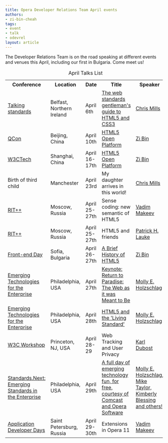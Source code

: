 ```yaml
---
title: Opera Developer Relations Team April events
authors:
- zi-bin-cheah
tags:
- event
- talk
- odevrel
layout: article
---
```

<p>The Developer Relations Team is on the road speaking at different events and venues this April, including our first in Bulgaria. Come meet us!</p>

<table id="apriltalklist">
<caption>April Talks List</caption>
<tr><th>Conference</th><th>Location</th><th>Date</th><th>Title</th><th>Speaker</th></tr>
<tr><td><a href="http://www.eventbrite.com/event/1487845185">Talking standards</a></td><td>Belfast, Northern Ireland</td><td>April 6th</td><td>
    <a href="http://www.eventbrite.com/event/1487845185">The web standards gentleman&#39;s guide to HTML5 and CSS3</a></td><td><a href="http://dev.opera.com/author/974138" title="Chris Mills">Chris Mills</a></td></tr>
<tr><td><a href="http://www.qconbeijing.com/track_11.html">QCon</a></td><td>Beijing, China</td><td>April 10th</td><td>
    <a href="http://http://www.qconbeijing.com/Speaker.aspx?Id=63">HTML5 Open Platform</a></td><td><a href="http://dev.opera.com/author/1766230" title="Zi Bin Cheah">Zi Bin</a></td></tr>
<tr><td><a href="http://www.w3ctech.com/2011/html5">W3CTech</a></td><td>Shanghai, China</td><td>April 16-17th</td><td>
    <a href="http://www.w3ctech.com/2011/html5/guest">HTML5 Open Platform</a></td><td><a href="http://dev.opera.com/author/1766230" title="Zi Bin Cheah">Zi Bin</a></td></tr>
<tr><td>Birth of third child</td><td>Manchester</td><td>April 23rd</td><td>My daughter arrives in this world!</td><td><a href="http://dev.opera.com/author/974138" title="Chris Mills">Chris Mills</a></td></tr>
<tr><td><a href="http://ritconf.ru/">RIT++</a></td><td>Moscow, Russia</td><td>April 25-27th</td><td>
    Sense coding: new semantic of HTML5</td><td><a href="http://dev.opera.com/author/163437" title="Vadim Makeev">Vadim Makeev</a></td></tr>
<tr><td><a href="http://ritconf.ru/">RIT++</a></td><td>Moscow, Russia</td><td>April 25-27th</td><td>
    HTML5 and friends</td><td><a href="http://dev.opera.com/author/1991992">Patrick H. Lauke</a></td></tr>
<tr><td><a href="http://frontendday.com/">Front-end Day</a></td><td>Sofia, Bulgaria</td><td>April 26-27th</td><td>
    <a href="http://frontendday.com/homepage/frontday-schedule/2011/03/22/a-brief-history-of-html5">A Brief History of HTML5</a></td><td><a href="http://dev.opera.com/author/1766230" title="Zi Bin Cheah">Zi Bin</a></td></tr>


<tr><td><a href="http://phillyemergingtech.com/2011/">Emerging Technologies for the Enterprise</a></td><td>Philadelphia, USA</td><td>April 27th</td><td>
    <a href="http://phillyemergingtech.com/2011/sessions/return-to-paradise-the-web-as-it-was-meant-to-be">Keynote: Return to Paradise: The Web as it was Meant to Be</a></td><td><a href="http://dev.opera.com/author/2334476" title="Molly E. Holzschlag">Molly E. Holzschlag</a></td></tr>

<tr><td><a href="http://phillyemergingtech.com/2011/">Emerging Technologies for the Enterprise</a></td><td>Philadelphia, USA</td><td>April 28th</td><td>
    <a href="http://phillyemergingtech.com/2011/sessions/html5-and-the-living-standard">HTML5 and the &#39;Living Standard&#39;</a></td><td><a href="http://dev.opera.com/author/2334476" title="Molly E. Holzschlag">Molly E. Holzschlag</a></td></tr>


<tr><td><a href="http://www.w3.org/2011/track-privacy/">W3C Workshop</a></td><td>Princeton, NJ, USA</td><td>April 28-29</td><td>Web Tracking and User Privacy</td><td><a href="http://dev.opera.com/author/2064912" title="Karl Dubost">Karl Dubost</a></td></tr>

<tr><td><a href="http://standards-next.org">Standards.Next: Emerging Standards in the Enterprise</a></td><td>Philadelphia, USA</td><td>April 29th</td><td>
    <a href="http://standards.next.org/">A full day of emerging technology fun, for free, courtesy of Comcast and Opera Software</a></td><td><a href="http://dev.opera.com/" title="Opera Developers">Molly E. Holzschlag, Mike Taylor, Kimberly Blessing and others!</a></td></tr>
<tr><td><a href="http://www.addconf.ru/">Application Developer Days</a></td><td>Saint Petersburg, Russia</td><td>April 29-30th</td><td>
    Extensions in Opera 11</td><td><a href="http://dev.opera.com/author/163437" title="Vadim Makeev">Vadim Makeev</a></td></tr>
</table>

